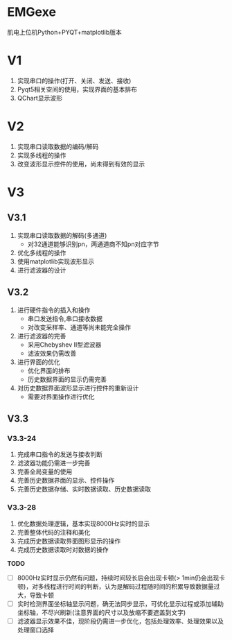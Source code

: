 # EMGexe
肌电上位机Python+PYQT+matplotlib版本

# V1
1. 实现串口的操作(打开、关闭、发送、接收)
2. Pyqt5相关空间的使用，实现界面的基本排布
3. QChart显示波形

# V2
1. 实现串口读取数据的编码/解码
2. 实现多线程的操作
3. 改变波形显示控件的使用，尚未得到有效的显示

# V3
## V3.1
1. 实现串口读取数据的解码(多通道)   
   - 对32通道能够识别pn，两通道商不知pn对应字节
2. 优化多线程的操作
3. 使用matplotlib实现波形显示
4. 进行滤波器的设计

## V3.2
1. 进行硬件指令的插入和操作
    - 串口发送指令,串口接收数据
    - 对改变采样率、通道等尚未能完全操作
2. 进行滤波器的完善
   - 采用Chebyshev II型滤波器
   - 滤波效果仍需改善
3. 进行界面的优化
   - 优化界面的排布
   - 历史数据界面的显示仍需完善
4. 对历史数据界面波形显示进行控件的重新设计
   - 需要对界面操作进行优化

## V3.3
### V3.3-24
1. 完成串口指令的发送与接收判断
2. 滤波器功能仍需进一步完善
3. 完善全局变量的使用
4. 完善历史数据界面的显示、控件操作
5. 完善历史数据存储、实时数据读取、历史数据读取
   
### V3.3-28
1. 优化数据处理逻辑，基本实现8000Hz实时的显示
2. 完善整体代码的注释和美化
3. 完成历史数据读取界面图形显示的操作
4. 完成历史数据读取时对数据的操作

**TODO**
- [ ] 8000Hz实时显示仍然有问题，持续时间较长后会出现卡顿(> 1min仍会出现卡顿)，对多线程进行时间的判断，认为是解码过程随时间的积累导致数据量过大，导致卡顿
- [ ] 实时检测界面坐标轴显示问题，确无法同步显示，可优化显示过程或添加辅助坐标轴，不尽兴刷新(注意界面的尺寸以及放缩不要遮盖到文字)
- [ ] 滤波器显示效果不佳，现阶段仍需进一步优化，包括处理效率、处理效果以及处理窗口选择